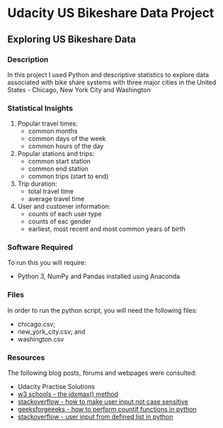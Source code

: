# Udacity US Bikeshare Data Project

## Exploring US Bikeshare Data

### Description
In this project I used Python and descriptive statistics to explore data associated with bike share systems with three major cities in the United States - Chicago, New York City and Washington

### Statistical Insights
1. Popular travel times:
    - common months
    - common days of the week
    - common hours of the day
2. Popular stations and trips:
    - common start station
    - common end station
    - common trips (start to end)
3. Trip duration:
    - total travel time
    - average travel time
4. User and customer information:
    - counts of each user type
    - counts of eac gender
    - earliest, most recent and most common years of birth

### Software Required
To run this you will require:
- Python 3, NumPy and Pandas installed using Anaconda

### Files
In order to run the python script, you will need the following files:
- chicago.csv;
- new_york_city.csv; and
- washington.csv

### Resources
The following blog posts, forums and webpages were consulted:
- Udacity Practise Solutions
- [w3 schools - the idxmax() method](https://www.w3schools.com/python/pandas/ref_df_idxmax.asp#:~:text=The%20idxmax()%20method%20returns,maximum%20value%20for%20each%20row.)
- [stackoverflow - how to make user input not case sensitive](https://stackoverflow.com/questions/50192965/how-to-make-user-input-not-case-sensitive)
- [geeksforgeeeks - how to perform countif functions in python](https://www.geeksforgeeks.org/how-to-perform-a-countif-function-in-python/)
- [stackoverflow - user input from defined list in python](https://stackoverflow.com/questions/66833367/user-input-from-defined-list-in-python)


